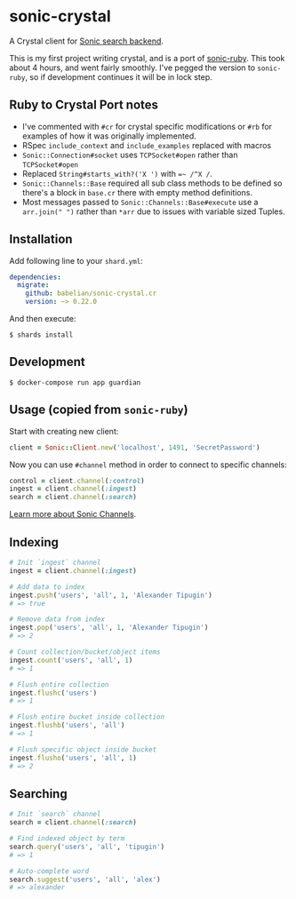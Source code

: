 # sonic-crystal

A Crystal client for [Sonic search backend](https://github.com/valeriansaliou/sonic).

This is my first project writing crystal, and is a port of
[sonic-ruby](https://github.com/atipugin/sonic-ruby). This took about 4 hours, and went fairly smoothly. I've pegged the version to `sonic-ruby`, so if development continues it will be in lock step.

## Ruby to Crystal Port notes

* I've commented with `#cr` for crystal specific modifications or `#rb` for examples of how it was originally implemented.
* RSpec `include_context` and `include_examples` replaced with macros
* `Sonic::Connection#socket` uses `TCPSocket#open` rather than `TCPSocket#open`
* Replaced `String#starts_with?('X ')` with `=~ /^X /`.
* `Sonic::Channels::Base` required all sub class methods to be defined so there's a block in `base.cr` there with empty method definitions.
* Most messages passed to `Sonic::Channels::Base#execute` use a `arr.join(" ")` rather than `*arr` due to issues with variable sized Tuples.

## Installation

Add following line to your `shard.yml`:

```yaml
dependencies:
  migrate:
    github: babelian/sonic-crystal.cr
    version: ~> 0.22.0
```

And then execute:

```shell
$ shards install
```

## Development

```shell
$ docker-compose run app guardian
```

<!-- below copied from sonic-ruby: -->

## Usage (copied from `sonic-ruby`)

Start with creating new client:

```ruby
client = Sonic::Client.new('localhost', 1491, 'SecretPassword')
```

Now you can use `#channel` method in order to connect to specific channels:

```ruby
control = client.channel(:control)
ingest = client.channel(:ingest)
search = client.channel(:search)
```

[Learn more about Sonic Channels](https://github.com/valeriansaliou/sonic/blob/master/PROTOCOL.md).

## Indexing

```ruby
# Init `ingest` channel
ingest = client.channel(:ingest)

# Add data to index
ingest.push('users', 'all', 1, 'Alexander Tipugin')
# => true

# Remove data from index
ingest.pop('users', 'all', 1, 'Alexander Tipugin')
# => 2

# Count collection/bucket/object items
ingest.count('users', 'all', 1)
# => 1

# Flush entire collection
ingest.flushc('users')
# => 1

# Flush entire bucket inside collection
ingest.flushb('users', 'all')
# => 1

# Flush specific object inside bucket
ingest.flusho('users', 'all', 1)
# => 2
```

## Searching

```ruby
# Init `search` channel
search = client.channel(:search)

# Find indexed object by term
search.query('users', 'all', 'tipugin')
# => 1

# Auto-complete word
search.suggest('users', 'all', 'alex')
# => alexander
```